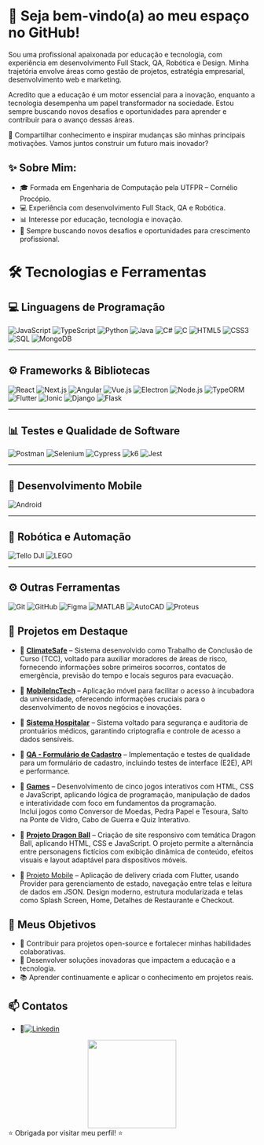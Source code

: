 # 👋 Seja bem-vindo(a) ao meu espaço no GitHub!

Sou uma profissional apaixonada por educação e tecnologia, com experiência em desenvolvimento Full Stack, QA, Robótica e Design. Minha trajetória envolve áreas como gestão de projetos, estratégia empresarial, desenvolvimento web e marketing.

Acredito que a educação é um motor essencial para a inovação, enquanto a tecnologia desempenha um papel transformador na sociedade. Estou sempre buscando novos desafios e oportunidades para aprender e contribuir para o avanço dessas áreas.

🚀 Compartilhar conhecimento e inspirar mudanças são minhas principais motivações. Vamos juntos construir um futuro mais inovador?

## ✨ Sobre Mim:
- 🎓 Formada em Engenharia de Computação pela UTFPR – Cornélio Procópio.
- 💻 Experiência com desenvolvimento Full Stack, QA e Robótica.
- 📊 Interesse por educação, tecnologia e inovação.
- 🚀 Sempre buscando novos desafios e oportunidades para crescimento profissional.

# 🛠️ Tecnologias e Ferramentas

## 💻 Linguagens de Programação
![JavaScript](https://img.shields.io/badge/-JavaScript-F7DF1E?style=for-the-badge&logo=javascript&logoColor=000)
![TypeScript](https://img.shields.io/badge/-TypeScript-3178C6?style=for-the-badge&logo=typescript&logoColor=fff)
![Python](https://img.shields.io/badge/-Python-3776AB?style=for-the-badge&logo=python&logoColor=fff)
![Java](https://img.shields.io/badge/-Java-007396?style=for-the-badge&logo=java&logoColor=fff)
![C#](https://img.shields.io/badge/-C%23-239120?style=for-the-badge&logo=c-sharp&logoColor=fff)
![C](https://img.shields.io/badge/-C-A8B9CC?style=for-the-badge&logo=c&logoColor=000)
![HTML5](https://img.shields.io/badge/-HTML5-E34F26?style=for-the-badge&logo=html5&logoColor=fff)
![CSS3](https://img.shields.io/badge/-CSS3-1572B6?style=for-the-badge&logo=css3&logoColor=fff)
![SQL](https://img.shields.io/badge/-SQL-4479A1?style=for-the-badge&logo=mysql&logoColor=fff)
![MongoDB](https://img.shields.io/badge/-MongoDB-47A248?style=for-the-badge&logo=mongodb&logoColor=fff)

---

## ⚙️ Frameworks & Bibliotecas
![React](https://img.shields.io/badge/-React-61DAFB?style=for-the-badge&logo=react&logoColor=000)
![Next.js](https://img.shields.io/badge/-Next.js-000000?style=for-the-badge&logo=nextdotjs&logoColor=fff)
![Angular](https://img.shields.io/badge/-Angular-DD0031?style=for-the-badge&logo=angular&logoColor=fff)
![Vue.js](https://img.shields.io/badge/-Vue.js-4FC08D?style=for-the-badge&logo=vuedotjs&logoColor=fff)
![Electron](https://img.shields.io/badge/-Electron-47848F?style=for-the-badge&logo=electron&logoColor=fff)
![Node.js](https://img.shields.io/badge/-Node.js-339933?style=for-the-badge&logo=nodedotjs&logoColor=fff)
![TypeORM](https://img.shields.io/badge/-TypeORM-FBF6F0?style=for-the-badge&logo=typeorm&logoColor=000)
![Flutter](https://img.shields.io/badge/-Flutter-02569B?style=for-the-badge&logo=flutter&logoColor=fff)
![Ionic](https://img.shields.io/badge/-Ionic-3880FF?style=for-the-badge&logo=ionic&logoColor=fff)
![Django](https://img.shields.io/badge/-Django-092E20?style=for-the-badge&logo=django&logoColor=fff)
![Flask](https://img.shields.io/badge/-Flask-000000?style=for-the-badge&logo=flask&logoColor=fff)

---

## 📊 Testes e Qualidade de Software
![Postman](https://img.shields.io/badge/-Postman-FF6C37?style=for-the-badge&logo=postman&logoColor=fff)
![Selenium](https://img.shields.io/badge/-Selenium-43B02A?style=for-the-badge&logo=selenium&logoColor=fff)
![Cypress](https://img.shields.io/badge/-Cypress-17202C?style=for-the-badge&logo=cypress&logoColor=fff)
![k6](https://img.shields.io/badge/-k6-7D64FF?style=for-the-badge&logo=k6&logoColor=fff)
![Jest](https://img.shields.io/badge/-Jest-C21325?style=for-the-badge&logo=jest&logoColor=fff)

---

## 📱 Desenvolvimento Mobile
![Android](https://img.shields.io/badge/-Android-3DDC84?style=for-the-badge&logo=android&logoColor=fff)

---

## 🤖 Robótica e Automação
![Tello DJI](https://img.shields.io/badge/-Tello%20DJI-000000?style=for-the-badge&logo=dji&logoColor=fff)
![LEGO](https://img.shields.io/badge/-LEGO-F7D117?style=for-the-badge&logo=lego&logoColor=000)

---

## ⚙️ Outras Ferramentas
![Git](https://img.shields.io/badge/-Git-F05032?style=for-the-badge&logo=git&logoColor=fff)
![GitHub](https://img.shields.io/badge/-GitHub-181717?style=for-the-badge&logo=github&logoColor=fff)
![Figma](https://img.shields.io/badge/-Figma-F24E1E?style=for-the-badge&logo=figma&logoColor=fff)
![MATLAB](https://img.shields.io/badge/-MATLAB-0076A8?style=for-the-badge&logo=mathworks&logoColor=fff)
![AutoCAD](https://img.shields.io/badge/-AutoCAD-E1222B?style=for-the-badge&logo=autodesk&logoColor=fff)
![Proteus](https://img.shields.io/badge/-Proteus-1A1A1A?style=for-the-badge&logoColor=fff)


## 🚀 Projetos em Destaque
- 📌 **[ClimateSafe](https://github.com/GabrielaBueno/ClimateSafe)** – Sistema desenvolvido como Trabalho de Conclusão de Curso (TCC), voltado para auxiliar moradores de áreas de risco, fornecendo informações sobre primeiros socorros, contatos de emergência, previsão do tempo e locais seguros para evacuação.

- 📌 **[MobileIncTech](https://github.com/GabrielaBueno/IncTech)** – Aplicação móvel para facilitar o acesso à incubadora da universidade, oferecendo informações cruciais para o desenvolvimento de novos negócios e inovações.

- 📌 **[Sistema Hospitalar](https://github.com/GabrielaBueno/Sistema-Hospitalar)** – Sistema voltado para segurança e auditoria de prontuários médicos, garantindo criptografia e controle de acesso a dados sensíveis.

- 📌 **[QA - Formulário de Cadastro](https://github.com/GabrielaBueno/QA-Formulario-de-Cadastro)** – Implementação e testes de qualidade para um formulário de cadastro, incluindo testes de interface (E2E), API e performance.

- 📌 **[Games](https://github.com/GabrielaBueno/Games)** – Desenvolvimento de cinco jogos interativos com HTML, CSS e JavaScript, aplicando lógica de programação, manipulação de dados e interatividade com foco em fundamentos da programação.  
Inclui jogos como Conversor de Moedas, Pedra Papel e Tesoura, Salto na Ponte de Vidro, Cabo de Guerra e Quiz Interativo.

- 📌 **[Projeto Dragon Ball](https://github.com/GabrielaBueno/Dragon-Ball)** – Criação de site responsivo com temática Dragon Ball, aplicando HTML, CSS e JavaScript. O projeto permite a alternância entre personagens fictícios com exibição dinâmica de conteúdo, efeitos visuais e layout adaptável para dispositivos móveis.
- 📌 [Projeto Mobile](https://github.com/GabrielaBueno/Mobile) – Aplicação de delivery criada com Flutter, usando Provider para gerenciamento de estado, navegação entre telas e leitura de dados em JSON.
Design moderno, estrutura modularizada e telas como Splash Screen, Home, Detalhes de Restaurante e Checkout.

## 🎯 Meus Objetivos
- 🌟 Contribuir para projetos open-source e fortalecer minhas habilidades colaborativas.
- 🚀 Desenvolver soluções inovadoras que impactem a educação e a tecnologia.
- 📚 Aprender continuamente e aplicar o conhecimento em projetos reais.

## 📫 Contatos
- 📌[![Linkedin](https://img.shields.io/badge/LinkedIn-0077B5?style=for-the-badge&logo=linkedin&logoColor=white)](https://www.linkedin.com/in/gabrielabueno-/)

<div align="center">
  <a href="https://github.com/GabrielaBueno">
    <img height="180em" src="https://github-readme-stats.vercel.app/api/top-langs/?username=GabrielaBueno&layout=compact&theme=chartreuse-dark"/>
  </a>
</div>
⭐ Obrigada por visitar meu perfil! ⭐


